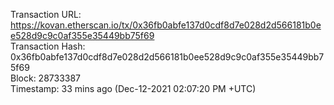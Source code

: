 Transaction URL: https://kovan.etherscan.io/tx/0x36fb0abfe137d0cdf8d7e028d2d566181b0ee528d9c9c0af355e35449bb75f69   
Transaction Hash: 0x36fb0abfe137d0cdf8d7e028d2d566181b0ee528d9c9c0af355e35449bb75f69   
Block: 28733387    
Timestamp: 33 mins ago (Dec-12-2021 02:07:20 PM +UTC)   